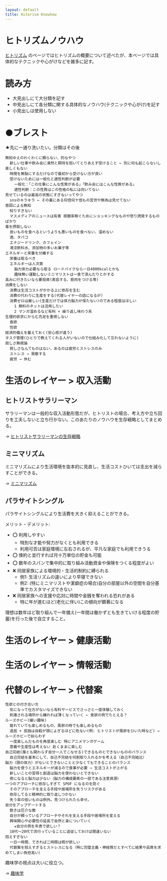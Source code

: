 ```yaml
---
layout: default
title: Hitorism Knowhow
---
```


# ヒトリズムノウハウ
[ヒトリズム](hitorism.md) のページではヒトリズムの概要について述べたが、本ページでは具体的なテクニックや心がけなどを雑多に記す。

# 読み方
- 大見出しにて大分類を記す
- 中見出しにて各分類に関する具体的なノウハウ(テクニックや心がけ)を記す
- 小見出しは使用しない

# ●ブレスト
★先に一通り洗いたい。分類はその後

```
無知ゆえのわくわくに頼らない、的なやつ
  新しい仕事や飲み会に漠然と期待を抱いてとりあえず受けること ← 別に何も起こらないし楽しくもない
  時間を無駄にするだけなので最初から受けない方が良い
  受けないためには一般化と適性判断が必要
    一般化：「この仕事にこんな性質がある」「飲み会にはこんな性質がある」
    適性判断：この性質はこの性格の私には向いてない
見せているのは最高の状態にすぎないってやつ
  snsのキラキラ ← その裏にある何倍何十倍もの苦労や無為は見せてない
意図による無知
  知りすぎない
  マスメディアのニュースは有害 視聴率稼ぐためにショッキングなものや怒り誘発するものばかり
毒を摂取しない
  良いものを食べるというよりも悪いものを食べない、溜めない
  酒、タバコ
  エナジードリンク、カフェイン
  清涼飲料水、添加物の多いお菓子等
エネルギーと栄養を分離する
  栄養は取るべき
  エネルギーは人次第
    脳力体力必要なら取る ロードバイクなら一日4000kcalとかも
    趣味無い運動しないミニマリストは一食で済んだりとかする
高みに行きたいなら要投資(美容する、筋肉をつける等)
消費をしない
  消費は生活コストがかかる上に依存を生む
  消費の代わりに生産をする(代替レイヤーの話になるが)
  消費ゼロは厳しい(生産だけでは体力脳力が保たない)のである程度はほしい
    1 無料のネットは活用したい
    2 マンガ溜めるなど有料 + 繰り返し味わう系
生理的欲求にからむ充足を重視しない
  食欲
  性欲
経済的備えを蓄えておく(安心感が違う)
タスク管理(ひとりで教えてくれる人がいないので仕組み化して忘れないように)
寂しさ無視論
  寂しさなんてものはない、あるのは疲労とストレスのみ
  ストレス → 発散する
  疲労 → 休む
```

# 生活のレイヤー > 収入活動

## ヒトリストサラリーマン
サラリーマンは一般的な収入活動形態だが、ヒトリストの場合、考え方や立ち回りを工夫しないと立ち行かない。このあたりのノウハウを生存戦略としてまとめる。

→ [ヒトリストサラリーマンの生存戦略](hitorism_salaryman_strategy.md)

## ミニマリズム
ミニマリズムにより生活環境を抜本的に見直し、生活コストひいては支出を減らすことができる。

→ [ミニマリズム](minimalism.md)

## パラサイトシングル
パラサイトシングルにより生活費を大きく抑えることができる。

メリット・デメリット:

- :o: 利用しやすい
  - 特別な才能や努力がなくとも利用できる
  - 利用可否は家庭環境に左右されるが、平凡な家庭でも利用できうる
- :o: 倹約と並行すれば月十万単位の貯金も可能
- :o: 数年のスパンで集中的に取り組み活動資金や保険をつくる程度がよい
- :x: 同居家族による環境的・生活的制約に縛られる
  - 例1: 生活リズムの違いにより早寝できない
  - 例2: (特にミニマリストや潔癖症の場合)自分の部屋以外の空間を自分基準でカスタマイズできない
- :x: 同居家族への支援や応対に時間や金銭を奪われる恐れがある
  - 特に年が進むほど(老化に伴い)この傾向が顕著になる

理想は数年ほど取り組んで一年備え(一年間は働かずとも生きていける程度の貯蓄)を行った後で自立すること。

# 生活のレイヤー > 健康活動

# 生活のレイヤー > 情報活動

# 代替のレイヤー > 代替案

```
性欲との付き合い方
  気になって仕方がないなら有料サービスでさっさと一度体験しておく
  刺激される場所から離れれば薄くなっていく ← 食欲の例でたとえる？
ルーズホビー(緩い趣味)
  疲れていても楽しめるもの、風邪の時でも楽しめるもの
  退屈 + 孤独は自殺が頭によぎるほどに危ない(例: ヒトリストが風邪をひいた時など) → ルーズホビーで紛らわす
  一度楽しんだものを再度楽しむ 特にアニメマンガゲーム
  意義や生産性は考えない 赴くままに楽しむ
自己完結(誰とも関わらず自分一人でこなせる)できるものとできないもののバランス
  自己完結を基本にして、自己不完結を何割取り入れるかを考える（自己不完結比）
脳力（頭の体力）がないとできないことと少なくてもできることのバランス
  脳力を使うとエネルギーが減るので食事が必要 → 生活コストが上がる
  新しいことの習得と創造は脳力を使わないとできない
  夜になると脳力は少ない（脳力の構成要素の一部である注意資源）
一つのアプローチに依存しすぎて SPOF になるのを防ぐ
  そのアプローチを支える手段や居場所を失うリスクがある
  依存してると精神的に取り返しつかない
  失う率の低いものは例外。見つけられたら幸せ。
自分をアップデートする
  飽きは厄介な敵
  自分が頼っているアプローチやそれを支える手段や居場所を変える
  興味関心や必要性の延長で自然と身についていく
    ★自分の例を年表で欲しい？
  10代～20代で流行っていることに追従しておけば間違いない
抱えすぎない
  一日一時間、できれば二時間は暇が欲しい
  代替案を抱えすぎるとストレスになる（特に完璧主義・神経質だとすべてに結果や品質を求めてしまい負担高い）
```

趣味学の視点は大いに役立つ。

→ [趣味学](hobbilogy.md)
